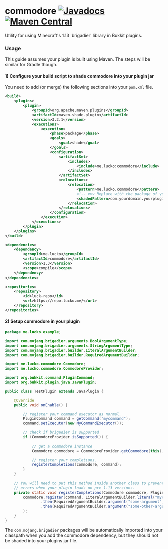 # commodore  [![Javadocs](https://javadoc.io/badge/me.lucko/commodore.svg)](https://javadoc.io/doc/me.lucko/commodore) [![Maven Central](https://maven-badges.herokuapp.com/maven-central/me.lucko/commodore/badge.svg)](https://maven-badges.herokuapp.com/maven-central/me.lucko/commodore)

Utility for using Minecraft's 1.13 'brigadier' library in Bukkit plugins.

### Usage

This guide assumes your plugin is built using Maven. The steps will be similar for Gradle though.

#### 1) Configure your build script to shade commodore into your plugin jar

You need to add (or merge) the following sections into your `pom.xml` file.

```xml
<build>
    <plugins>
        <plugin>
            <groupId>org.apache.maven.plugins</groupId>
            <artifactId>maven-shade-plugin</artifactId>
            <version>3.2.1</version>
            <executions>
                <execution>
                    <phase>package</phase>
                    <goals>
                        <goal>shade</goal>
                    </goals>
                    <configuration>
                        <artifactSet>
                            <includes>
                                <include>me.lucko:commodore</include>
                            </includes>
                        </artifactSet>
                        <relocations>
                            <relocation>
                                <pattern>me.lucko.commodore</pattern>
                                <!-- vvv Replace with the package of your plugin vvv -->
                                <shadedPattern>com.yourdomain.yourplugin.commodore</shadedPattern>
                            </relocation>
                        </relocations>
                    </configuration>
                </execution>
            </executions>
        </plugin>
    </plugins>
</build>

<dependencies>
    <dependency>
        <groupId>me.lucko</groupId>
        <artifactId>commodore</artifactId>
        <version>1.3</version>
        <scope>compile</scope>
    </dependency>
</dependencies>

<repositories>
    <repository>
        <id>luck-repo</id>
        <url>https://repo.lucko.me/</url>
    </repository>
</repositories>
```

#### 2) Setup commodore in your plugin

```java
package me.lucko.example;

import com.mojang.brigadier.arguments.BoolArgumentType;
import com.mojang.brigadier.arguments.StringArgumentType;
import com.mojang.brigadier.builder.LiteralArgumentBuilder;
import com.mojang.brigadier.builder.RequiredArgumentBuilder;

import me.lucko.commodore.Commodore;
import me.lucko.commodore.CommodoreProvider;

import org.bukkit.command.PluginCommand;
import org.bukkit.plugin.java.JavaPlugin;

public class TestPlugin extends JavaPlugin {

    @Override
    public void onEnable() {

        // register your command executor as normal.
        PluginCommand command = getCommand("mycommand");
        command.setExecutor(new MyCommandExecutor());

        // check if brigadier is supported
        if (CommodoreProvider.isSupported()) {
            
            // get a commodore instance
            Commodore commodore = CommodoreProvider.getCommodore(this);

            // register your completions.
            registerCompletions(commodore, command);
        }
    }
    
    // You will need to put this method inside another class to prevent classloading
    // errors when your plugin loads on pre 1.13 versions.
    private static void registerCompletions(Commodore commodore, PluginCommand command) {
        commodore.register(command, LiteralArgumentBuilder.literal("mycommand")
                .then(RequiredArgumentBuilder.argument("some-argument", StringArgumentType.string()))
                .then(RequiredArgumentBuilder.argument("some-other-argument", BoolArgumentType.bool()))
        );
    }
}
```

The `com.mojang.brigadier` packages will be automatically imported into your classpath when you add the commodore dependency, but they should not be shaded into your plugins jar file.